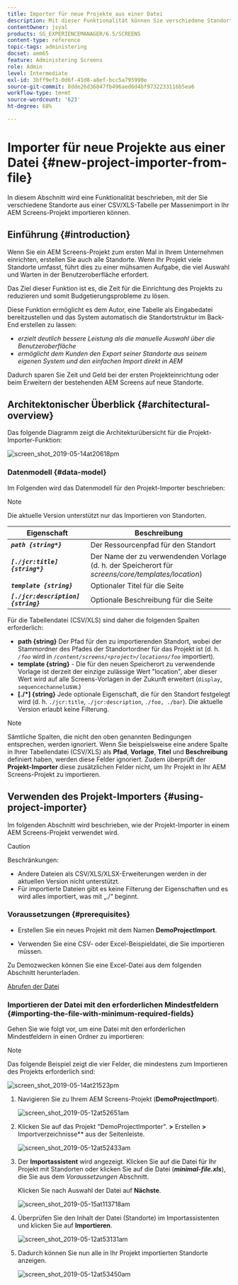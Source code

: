 ```yaml
---
title: Importer für neue Projekte aus einer Datei
description: Mit dieser Funktionalität können Sie verschiedene Standorte aus einer CSV/XLS-Tabelle per Massenimport in Ihr AEM Screens-Projekt importieren.
contentOwner: jsyal
products: SG_EXPERIENCEMANAGER/6.5/SCREENS
content-type: reference
topic-tags: administering
docset: aem65
feature: Administering Screens
role: Admin
level: Intermediate
exl-id: 3bff9ef3-0d6f-41d8-a8ef-bcc5a795990e
source-git-commit: 8dde26d36847fb496aed6d4bf9732233116b5ea6
workflow-type: tm+mt
source-wordcount: '623'
ht-degree: 68%

---
```


# Importer für neue Projekte aus einer Datei {#new-project-importer-from-file}

In diesem Abschnitt wird eine Funktionalität beschrieben, mit der Sie verschiedene Standorte aus einer CSV/XLS-Tabelle per Massenimport in Ihr AEM Screens-Projekt importieren können.

## Einführung {#introduction}

Wenn Sie ein AEM Screens-Projekt zum ersten Mal in Ihrem Unternehmen einrichten, erstellen Sie auch alle Standorte. Wenn Ihr Projekt viele Standorte umfasst, führt dies zu einer mühsamen Aufgabe, die viel Auswahl und Warten in der Benutzeroberfläche erfordert.

Das Ziel dieser Funktion ist es, die Zeit für die Einrichtung des Projekts zu reduzieren und somit Budgetierungsprobleme zu lösen.

Diese Funktion ermöglicht es dem Autor, eine Tabelle als Eingabedatei bereitzustellen und das System automatisch die Standortstruktur im Back-End erstellen zu lassen:

* *erzielt deutlich bessere Leistung als die manuelle Auswahl über die Benutzeroberfläche*
* *ermöglicht dem Kunden den Export seiner Standorte aus seinem eigenen System und den einfachen Import direkt in AEM*

Dadurch sparen Sie Zeit und Geld bei der ersten Projekteinrichtung oder beim Erweitern der bestehenden AEM Screens auf neue Standorte.

## Architektonischer Überblick {#architectural-overview}

Das folgende Diagramm zeigt die Architekturübersicht für die Projekt-Importer-Funktion:

![screen_shot_2019-05-14at20618pm](assets/screen_shot_2019-05-14at20618pm.png)

### Datenmodell {#data-model}

Im Folgenden wird das Datenmodell für den Projekt-Importer beschrieben:

>[!NOTE]
>
>Die aktuelle Version unterstützt nur das Importieren von Standorten.

| **Eigenschaft** | **Beschreibung** |
|---|---|
| ***`path {string*}`*** | Der Ressourcenpfad für den Standort |
| ***`[./jcr:title] {string*}`*** | Der Name der zu verwendenden Vorlage (d. h. der Speicherort für *screens/core/templates/location*) |
| ***`template {string}`*** | Optionaler Titel für die Seite |
| ***`[./jcr:description] {string}`*** | Optionale Beschreibung für die Seite |

Für die Tabellendatei (CSV/XLS) sind daher die folgenden Spalten erforderlich:

* **path {string}** Der Pfad für den zu importierenden Standort, wobei der Stammordner des Pfades der Standortordner für das Projekt ist (d. h. *`/foo`* wird in *`/content/screens/<project>/locations/foo`* importiert).
* **template {string}** - Die für den neuen Speicherort zu verwendende Vorlage ist derzeit der einzige zulässige Wert &quot;location&quot;, aber dieser Wert wird auf alle Screens-Vorlagen in der Zukunft erweitert (`display`, `sequencechannel`usw.)
* **[./*] {string}** Jede optionale Eigenschaft, die für den Standort festgelegt wird (d. h. `./jcr:title`, `./jcr:description`, `./foo, ./bar`). Die aktuelle Version erlaubt keine Filterung.

>[!NOTE]
>
>Sämtliche Spalten, die nicht den oben genannten Bedingungen entsprechen, werden ignoriert. Wenn Sie beispielsweise eine andere Spalte in Ihrer Tabellendatei (CSV/XLS) als **Pfad**, **Vorlage**, **Titel** und **Beschreibung** definiert haben, werden diese Felder ignoriert. Zudem überprüft der **Projekt-Importer** diese zusätzlichen Felder nicht, um Ihr Projekt in Ihr AEM Screens-Projekt zu importieren.

## Verwenden des Projekt-Importers {#using-project-importer}

Im folgenden Abschnitt wird beschrieben, wie der Projekt-Importer in einem AEM Screens-Projekt verwendet wird.

>[!CAUTION]
>
>Beschränkungen:
>
>* Andere Dateien als CSV/XLS/XLSX-Erweiterungen werden in der aktuellen Version nicht unterstützt.
>* Für importierte Dateien gibt es keine Filterung der Eigenschaften und es wird alles importiert, was mit „./“ beginnt.
>

### Voraussetzungen {#prerequisites}

* Erstellen Sie ein neues Projekt mit dem Namen **DemoProjectImport**.

* Verwenden Sie eine CSV- oder Excel-Beispieldatei, die Sie importieren müssen.

Zu Demozwecken können Sie eine Excel-Datei aus dem folgenden Abschnitt herunterladen.

[Abrufen der Datei](assets/minimal-file.xls)

### Importieren der Datei mit den erforderlichen Mindestfeldern {#importing-the-file-with-minimum-required-fields}

Gehen Sie wie folgt vor, um eine Datei mit den erforderlichen Mindestfeldern in einen Ordner zu importieren:

>[!NOTE]
>
>Das folgende Beispiel zeigt die vier Felder, die mindestens zum Importieren des Projekts erforderlich sind:

![screen_shot_2019-05-14at21523pm](assets/screen_shot_2019-05-14at21523pm.png)

1. Navigieren Sie zu Ihrem AEM Screens-Projekt (**DemoProjectImport**).

   ![screen_shot_2019-05-12at52651am](assets/screen_shot_2019-05-12at52651am.png)

1. Klicken Sie auf das Projekt &quot;DemoProjectImporter&quot;. **>** Erstellen **>** Importverzeichnisse** aus der Seitenleiste.

   ![screen_shot_2019-05-12at52433am](assets/screen_shot_2019-05-12at52433am.png)

1. Der **Importassistent** wird angezeigt. Klicken Sie auf die Datei für Ihr Projekt mit Standorten oder klicken Sie auf die Datei (***minimal-file.xls***), die Sie aus dem *Voraussetzungen* Abschnitt.

   Klicken Sie nach Auswahl der Datei auf **Nächste**.

   ![screen_shot_2019-05-15at113718am](assets/screen_shot_2019-05-15at113718am.png)

1. Überprüfen Sie den Inhalt der Datei (Standorte) im Importassistenten und klicken Sie auf **Importieren**.

   ![screen_shot_2019-05-12at53131am](assets/screen_shot_2019-05-12at53131am.png)

1. Dadurch können Sie nun alle in Ihr Projekt importierten Standorte anzeigen.

   ![screen_shot_2019-05-12at53450am](assets/screen_shot_2019-05-12at53450am.png)

